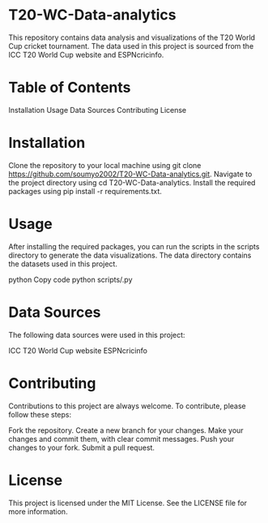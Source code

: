 # T20-WC-Data-analytics
This repository contains data analysis and visualizations of the T20 World Cup cricket tournament. The data used in this project is sourced from the ICC T20 World Cup website and ESPNcricinfo.

# Table of Contents
Installation
Usage
Data Sources
Contributing
License

# Installation
Clone the repository to your local machine using git clone https://github.com/soumyo2002/T20-WC-Data-analytics.git.
Navigate to the project directory using cd T20-WC-Data-analytics.
Install the required packages using pip install -r requirements.txt.

# Usage
After installing the required packages, you can run the scripts in the scripts directory to generate the data visualizations. The data directory contains the datasets used in this project.

python
Copy code
python scripts/<script-name>.py

# Data Sources
The following data sources were used in this project:

ICC T20 World Cup website
ESPNcricinfo

# Contributing
Contributions to this project are always welcome. To contribute, please follow these steps:

Fork the repository.
Create a new branch for your changes.
Make your changes and commit them, with clear commit messages.
Push your changes to your fork.
Submit a pull request.

# License
This project is licensed under the MIT License. See the LICENSE file for more information.
